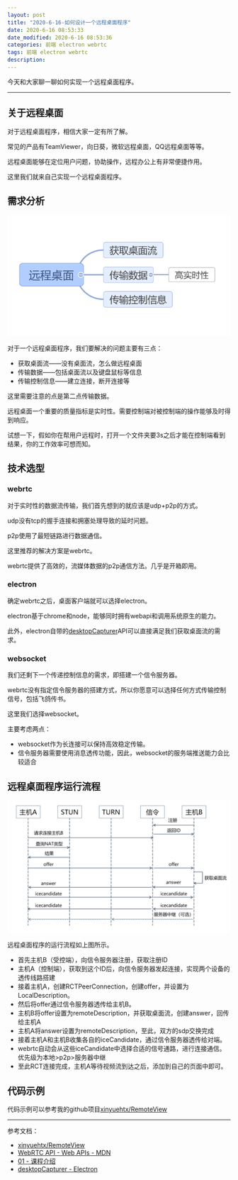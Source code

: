 ```yaml
---
layout: post
title: "2020-6-16-如何设计一个远程桌面程序"
date: 2020-6-16 08:53:33
date_modified: 2020-6-16 08:53:36
categories: 前端 electron webrtc
tags: 前端 electron webrtc
description:
---
```


今天和大家聊一聊如何实现一个远程桌面程序。

-----

## 关于远程桌面

对于远程桌面程序，相信大家一定有所了解。

常见的产品有TeamViewer，向日葵，微软远程桌面，QQ远程桌面等等。

远程桌面能够在定位用户问题，协助操作，远程办公上有非常便捷作用。

这里我们就来自己实现一个远程桌面程序。

## 需求分析

![image-20200616101652201](../media/image-20200616101652201.png)

对于一个远程桌面程序，我们要解决的问题主要有三点：

- 获取桌面流——没有桌面流，怎么做远程桌面
- 传输数据——包括桌面流以及键盘鼠标等信息
- 传输控制信息——建立连接，断开连接等

这里需要注意的点是第二点传输数据。

远程桌面一个重要的质量指标是实时性。需要控制端对被控制端的操作能够及时得到响应。

试想一下，假如你在帮用户远程时，打开一个文件夹要3s之后才能在控制端看到结果，你的工作效率可想而知。

## 技术选型

### webrtc

对于实时性的数据流传输，我们首先想到的就应该是udp+p2p的方式。

udp没有tcp的握手连接和拥塞处理导致的延时问题。

p2p使用了最短链路进行数据通信。

这里推荐的解决方案是webrtc。

webrtc提供了高效的，流媒体数据的p2p通信方法。几乎是开箱即用。

### electron

确定webrtc之后，桌面客户端就可以选择electron。

electron基于chrome和node，能够同时拥有webapi和调用系统原生的能力。

此外，electron自带的[desktopCapturer](https://www.electronjs.org/docs/api/desktop-capturer)API可以直接满足我们获取桌面流的需求。

### websocket

我们还剩下一个传递控制信息的需求，即搭建一个信令服务器。

webrtc没有指定信令服务器的搭建方式，所以你愿意可以选择任何方式传输控制信号，包括飞鸽传书。

这里我们选择websocket。

主要考虑两点：

- websocket作为长连接可以保持高效稳定传输。
- 信令服务器需要使用消息透传功能，因此，websocket的服务端推送能力会比较适合

## 远程桌面程序运行流程

![image-20200616085427445](../media/image-20200616085427445.png)

远程桌面程序的运行流程如上图所示。

- 首先主机B（受控端），向信令服务器注册，获取注册ID
- 主机A（控制端），获取到这个ID后，向信令服务器发起连接，实现两个设备的透传线路搭建
- 接着主机A，创建RCTPeerConnection，创建offer，并设置为LocalDescription。
- 然后将offer通过信令服务器透传给主机B。
- 主机B将offer设置为remoteDescription，并获取桌面流，创建answer，回传给主机A
- 主机A将answer设置为remoteDescription，至此，双方的sdp交换完成
- 接着主机A和主机B收集各自的iceCandidate，通过信令服务器透传给对端。
- webrtc自动会从这些iceCandidate中选择合适的信号通路，进行连接通信。优先级为本地>p2p>服务器中继
- 至此RCT连接完成，主机A等待视频流到达之后，添加到自己的页面中即可。

## 代码示例

代码示例可以参考我的github项目[xinyuehtx/RemoteView](https://github.com/xinyuehtx/RemoteView/)

---

参考文档：

-  [xinyuehtx/RemoteView](https://github.com/xinyuehtx/RemoteView/)
-  [WebRTC API - Web APIs - MDN](https://developer.mozilla.org/en-US/docs/Web/API/WebRTC_API)
-  [01 - 课程介绍](https://time.geekbang.org/course/detail/100044201-187014)
-  [desktopCapturer - Electron](https://www.electronjs.org/docs/api/desktop-capturer)

